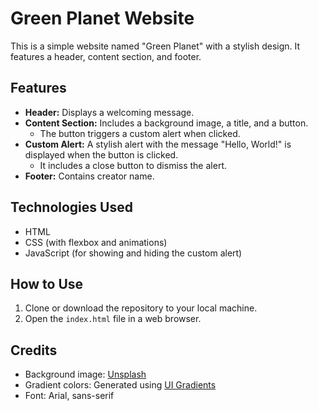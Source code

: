 # Green Planet Website

This is a simple website named "Green Planet" with a stylish design. It features a header, content section, and footer.

## Features

- **Header:** Displays a welcoming message.
- **Content Section:** Includes a background image, a title, and a button.
  - The button triggers a custom alert when clicked.
- **Custom Alert:** A stylish alert with the message "Hello, World!" is displayed when the button is clicked.
  - It includes a close button to dismiss the alert.
- **Footer:** Contains creator name.

## Technologies Used

- HTML
- CSS (with flexbox and animations)
- JavaScript (for showing and hiding the custom alert)

## How to Use

1. Clone or download the repository to your local machine.
2. Open the `index.html` file in a web browser.

## Credits

- Background image: [Unsplash](https://unsplash.com)
- Gradient colors: Generated using [UI Gradients](https://uigradients.com/)
- Font: Arial, sans-serif

